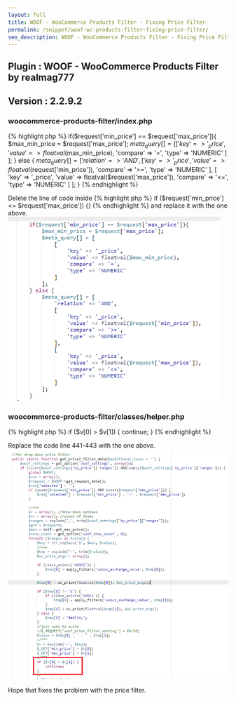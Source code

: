 ```yaml
---
layout: full
title: WOOF - WooCommerce Products Filter - Fixing Price Filter
permalink: /snippet/woof-wc-products-filter-fixing-price-filter/
seo_description: WOOF - WooCommerce Products Filter - Fixing Price Filter
---
```


## Plugin : WOOF - WooCommerce Products Filter by realmag777
## V﻿ersion : 2.2.9.2


### woocommerce-products-filter/index.php

{% highlight php %}
if($request['min_price'] == $request['max_price']){
    $max_min_price = $request['max_price'];
    $meta_query[] = [
        [
            'key' => '_price',
            'value' => floatval($max_min_price),
            'compare' => '=',
            'type' => 'NUMERIC'
        ]
    ];
} else {
    $meta_query[] = [
        'relation' => 'AND',
        [
            'key' => '_price',
            'value' => floatval($request['min_price']),
            'compare' => '>=',
            'type' => 'NUMERIC'
        ],
        [
            'key' => '_price',
            'value' => floatval($request['max_price']),
            'compare' => '<=',
            'type' => 'NUMERIC'
        ]
    ];
}
{% endhighlight %}

Delete the line of code inside
{% highlight php %}
if ($request['min_price'] <= $request['max_price']) {}
{% endhighlight %}
a﻿nd replace it with the one above.
![index.php](/img/posts/index.png)

### woocommerce-products-filter/classes/helper.php

{% highlight php %}
if ($v[0] > $v[1]) {
    continue;
}
{% endhighlight %}

R﻿eplace the code line 441-443 with the one above.
![helper.php](/img/posts/helper.png)

Hope that fixes the problem with the price filter.
